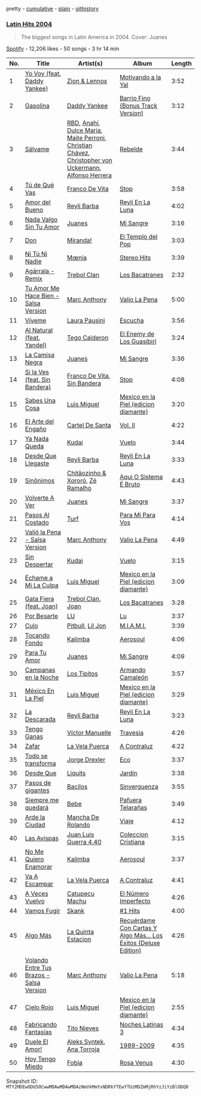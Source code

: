pretty - [cumulative](/playlists/cumulative/37i9dQZF1DWYYq2xQ4k84l.md) - [plain](/playlists/plain/37i9dQZF1DWYYq2xQ4k84l) - [githistory](https://github.githistory.xyz/mackorone/spotify-playlist-archive/blob/main/playlists/plain/37i9dQZF1DWYYq2xQ4k84l)

### [Latin Hits 2004](https://open.spotify.com/playlist/37i9dQZF1DWYYq2xQ4k84l)

> The biggest songs in Latin America in 2004\. Cover: Juanes

[Spotify](https://open.spotify.com/user/spotify) - 12,206 likes - 50 songs - 3 hr 14 min

| No. | Title | Artist(s) | Album | Length |
|---|---|---|---|---|
| 1 | [Yo Voy \(feat\. Daddy Yankee\)](https://open.spotify.com/track/5gflgO9EPbIBf16n5TKnQS) | [Zion & Lennox](https://open.spotify.com/artist/21451j1KhjAiaYKflxBjr1) | [Motivando a la Yal](https://open.spotify.com/album/2aItcV9jj0LvaluaDFTLqF) | 3:52 |
| 2 | [Gasolina](https://open.spotify.com/track/228BxWXUYQPJrJYHDLOHkj) | [Daddy Yankee](https://open.spotify.com/artist/4VMYDCV2IEDYJArk749S6m) | [Barrio Fino \(Bonus Track Version\)](https://open.spotify.com/album/4pLuE50wL9T26lSv42X0J2) | 3:12 |
| 3 | [Sálvame](https://open.spotify.com/track/3hbTkJ0yFzHbawnKyhvTQj) | [RBD](https://open.spotify.com/artist/7cjh6y0V9SsyCrWSXTzwOs), [Anahí](https://open.spotify.com/artist/0TeVa4xdLB8vdzjsvKH6Ri), [Dulce María](https://open.spotify.com/artist/6kaefrHSdAvxhhCVDFTCEL), [Maite Perroni](https://open.spotify.com/artist/6ModsWtBph2rE6zCTVxvZt), [Christian Chávez](https://open.spotify.com/artist/0aMqt2uGLuHj4eI8oXgVzN), [Christopher von Uckermann](https://open.spotify.com/artist/5O8cudluftNZ6PCwRzvYxo), [Alfonso Herrera](https://open.spotify.com/artist/0veZkZPeWoJQ9gt6VAXlkN) | [Rebelde](https://open.spotify.com/album/5wvatwGTc0zWIx3dBQadaj) | 3:44 |
| 4 | [Tú de Qué Vas](https://open.spotify.com/track/66iygyOSvvoQQsKJ1vEXfT) | [Franco De Vita](https://open.spotify.com/artist/4NEYQeEYBUjfaXgDQGvFvu) | [Stop](https://open.spotify.com/album/4BI3oXrWF0YvtWpfYWUxeX) | 3:58 |
| 5 | [Amor del Bueno](https://open.spotify.com/track/2G74yhtIMW8tJY5I83dS4Z) | [Reyli Barba](https://open.spotify.com/artist/69BUYvpG9MbjCyIZfsFdhJ) | [Reyli En La Luna](https://open.spotify.com/album/3BLkomoXh6O4Sp2m9z4tiY) | 4:02 |
| 6 | [Nada Valgo Sin Tu Amor](https://open.spotify.com/track/6QdwofpqDvvNxX88C9A0iQ) | [Juanes](https://open.spotify.com/artist/0UWZUmn7sybxMCqrw9tGa7) | [Mi Sangre](https://open.spotify.com/album/2HbvQeJXke68tjwOcsj8ne) | 3:16 |
| 7 | [Don](https://open.spotify.com/track/0WajUW5XINeraP2w0F3F8E) | [Miranda!](https://open.spotify.com/artist/2eEmsgWmUFMbtU7agJpnjY) | [El Templo del Pop](https://open.spotify.com/album/0KzE84u9io1eWxWSs9SmSY) | 3:03 |
| 8 | [Ni Tú Ni Nadie](https://open.spotify.com/track/16J6wH4Evm97ta1hDQIYQC) | [Mœnia](https://open.spotify.com/artist/3QmmtMrEf7aQrsd1VtejAV) | [Stereo Hits](https://open.spotify.com/album/6y3FTrfW6zFquk2V1qU2as) | 3:39 |
| 9 | [Agárrala \- Remix](https://open.spotify.com/track/43yyvWNjl3yWpghcrxZYkr) | [Trebol Clan](https://open.spotify.com/artist/3YXpTiyVmYCfANOlnWv6vr) | [Los Bacatranes](https://open.spotify.com/album/6L3AvTd86IFDOEcPCLUmf7) | 2:32 |
| 10 | [Tu Amor Me Hace Bien \- Salsa Version](https://open.spotify.com/track/3yEtuhGR8jOtusa29jWrhG) | [Marc Anthony](https://open.spotify.com/artist/4wLXwxDeWQ8mtUIRPxGiD6) | [Valio La Pena](https://open.spotify.com/album/4O3yvEN5II2yKWKBPtDLD7) | 5:00 |
| 11 | [Víveme](https://open.spotify.com/track/376zCxYCHr7rSFBdz41QyE) | [Laura Pausini](https://open.spotify.com/artist/2e4nwiX8ZCU09LGLOpeqTH) | [Escucha](https://open.spotify.com/album/3erbmiWdMAOvzG7FbpZnhL) | 3:56 |
| 12 | [Al Natural \(feat\. Yandel\)](https://open.spotify.com/track/49vwUeeauJgEQxDViXA01C) | [Tego Calderon](https://open.spotify.com/artist/3SUT1jjM5hzZj9TLfLZGIP) | [El Enemy de Los Guasíbiri](https://open.spotify.com/album/69rKlAM3KXEHw6vPtM6e9L) | 3:24 |
| 13 | [La Camisa Negra](https://open.spotify.com/track/2EM9zpAc7PVeoAydmbfVIL) | [Juanes](https://open.spotify.com/artist/0UWZUmn7sybxMCqrw9tGa7) | [Mi Sangre](https://open.spotify.com/album/2HbvQeJXke68tjwOcsj8ne) | 3:36 |
| 14 | [Si la Ves \(feat\. Sin Bandera\)](https://open.spotify.com/track/7xVEvr9wPXLPU286pCfYM3) | [Franco De Vita](https://open.spotify.com/artist/4NEYQeEYBUjfaXgDQGvFvu), [Sin Bandera](https://open.spotify.com/artist/7xeM7V59cA1X8GKyKKQV87) | [Stop](https://open.spotify.com/album/4BI3oXrWF0YvtWpfYWUxeX) | 4:08 |
| 15 | [Sabes Una Cosa](https://open.spotify.com/track/21Ullb4TU8qMsQd0Iselng) | [Luis Miguel](https://open.spotify.com/artist/2nszmSgqreHSdJA3zWPyrW) | [Mexico en la Piel \(edicion diamante\)](https://open.spotify.com/album/41VfVz6sKvbm1yCbqAlwfM) | 3:20 |
| 16 | [El Arte del Engaño](https://open.spotify.com/track/0sQdIxWPpjCFLLUfOXhR0V) | [Cartel De Santa](https://open.spotify.com/artist/07PdYoE4jVRF6Ut40GgVSP) | [Vol\. II](https://open.spotify.com/album/01UJJt3Aregqk8jZMDPB5x) | 4:22 |
| 17 | [Ya Nada Queda](https://open.spotify.com/track/3zN6kV9JWuQYVqXPtNvZku) | [Kudai](https://open.spotify.com/artist/0Wnd6L0qEnk8jiCIHrWXaC) | [Vuelo](https://open.spotify.com/album/08KOgBq2xXcfunaEs3Nf2P) | 3:44 |
| 18 | [Desde Que Llegaste](https://open.spotify.com/track/4iuQ88fgaqBRkzb1JWKUbZ) | [Reyli Barba](https://open.spotify.com/artist/69BUYvpG9MbjCyIZfsFdhJ) | [Reyli En La Luna](https://open.spotify.com/album/3BLkomoXh6O4Sp2m9z4tiY) | 3:33 |
| 19 | [Sinônimos](https://open.spotify.com/track/5wn7dRsPFOd236GySyJqLx) | [Chitãozinho & Xororó](https://open.spotify.com/artist/7gfkYbxpguEc9bm6m8TpAr), [Zé Ramalho](https://open.spotify.com/artist/7JoWcJHDOG58JYTe6d400S) | [Aqui O Sistema É Bruto](https://open.spotify.com/album/4FTV8aipNFzqQo10minF34) | 4:43 |
| 20 | [Volverte A Ver](https://open.spotify.com/track/2ZqFfDwNjKvPu3USx3onhO) | [Juanes](https://open.spotify.com/artist/0UWZUmn7sybxMCqrw9tGa7) | [Mi Sangre](https://open.spotify.com/album/2HbvQeJXke68tjwOcsj8ne) | 3:37 |
| 21 | [Pasos Al Costado](https://open.spotify.com/track/7upAH0ezzsThyvr33YKn4u) | [Turf](https://open.spotify.com/artist/0Zncosr79q01riJYbSBNA1) | [Para Mi Para Vos](https://open.spotify.com/album/6gbK6L3qcmnGfhEEUj1VVu) | 4:14 |
| 22 | [Valió la Pena \- Salsa Version](https://open.spotify.com/track/2AMDKSt4HJWZbuLupJuNrj) | [Marc Anthony](https://open.spotify.com/artist/4wLXwxDeWQ8mtUIRPxGiD6) | [Valio La Pena](https://open.spotify.com/album/4O3yvEN5II2yKWKBPtDLD7) | 4:49 |
| 23 | [Sin Despertar](https://open.spotify.com/track/1Cafs1zrIyOzF8XPmkSI4p) | [Kudai](https://open.spotify.com/artist/0Wnd6L0qEnk8jiCIHrWXaC) | [Vuelo](https://open.spotify.com/album/08KOgBq2xXcfunaEs3Nf2P) | 3:15 |
| 24 | [Échame a Mi La Culpa](https://open.spotify.com/track/2TOBMDqbtPP6sAQtWc2Br9) | [Luis Miguel](https://open.spotify.com/artist/2nszmSgqreHSdJA3zWPyrW) | [Mexico en la Piel \(edicion diamante\)](https://open.spotify.com/album/41VfVz6sKvbm1yCbqAlwfM) | 3:09 |
| 25 | [Gata Fiera \(feat\. Joan\)](https://open.spotify.com/track/3UnbRNCJlDzSKz5Yq0dIOs) | [Trebol Clan](https://open.spotify.com/artist/3YXpTiyVmYCfANOlnWv6vr), [Joan](https://open.spotify.com/artist/6RO5p2ZeqYGaZaRWsX8zNV) | [Los Bacatranes](https://open.spotify.com/album/6L3AvTd86IFDOEcPCLUmf7) | 3:28 |
| 26 | [Por Besarte](https://open.spotify.com/track/4q88IbAn47f7GCQIFhbYkL) | [LU](https://open.spotify.com/artist/1G4QsyR9Fj6k8JJK233X8C) | [Lu](https://open.spotify.com/album/0FDD3Y5vJ0chGNLtJju6nq) | 3:37 |
| 27 | [Culo](https://open.spotify.com/track/4tAru66VGVLWYjg90UV4vJ) | [Pitbull](https://open.spotify.com/artist/0TnOYISbd1XYRBk9myaseg), [Lil Jon](https://open.spotify.com/artist/7sfl4Xt5KmfyDs2T3SVSMK) | [M.I.A.M.I.](https://open.spotify.com/album/76N6imyjQ9h5p2NzakHT32) | 3:39 |
| 28 | [Tocando Fondo](https://open.spotify.com/track/12KP3TP0BYKhYWp0H3YXtq) | [Kalimba](https://open.spotify.com/artist/4RjamFQJNT8nVbTKXJDJgv) | [Aerosoul](https://open.spotify.com/album/2sIZCYi1DM51AheC1HiqgG) | 4:06 |
| 29 | [Para Tu Amor](https://open.spotify.com/track/2quTytCTP9kKLvpveyO1mt) | [Juanes](https://open.spotify.com/artist/0UWZUmn7sybxMCqrw9tGa7) | [Mi Sangre](https://open.spotify.com/album/2HbvQeJXke68tjwOcsj8ne) | 4:09 |
| 30 | [Campanas en la Noche](https://open.spotify.com/track/0C9V5jMElp7laZZdsCHufD) | [Los Tipitos](https://open.spotify.com/artist/1SykQGBiBwkQ1fcGpJ1BJt) | [Armando Camaleón](https://open.spotify.com/album/1d8IGsUrIw7cXqFcwUM5pP) | 3:57 |
| 31 | [México En La Piel](https://open.spotify.com/track/5BPq1UQa1NSN647R6IzD3n) | [Luis Miguel](https://open.spotify.com/artist/2nszmSgqreHSdJA3zWPyrW) | [Mexico en la Piel \(edicion diamante\)](https://open.spotify.com/album/41VfVz6sKvbm1yCbqAlwfM) | 3:29 |
| 32 | [La Descarada](https://open.spotify.com/track/0GXGsFQeB1x5H21xjTF2j5) | [Reyli Barba](https://open.spotify.com/artist/69BUYvpG9MbjCyIZfsFdhJ) | [Reyli En La Luna](https://open.spotify.com/album/3BLkomoXh6O4Sp2m9z4tiY) | 3:23 |
| 33 | [Tengo Ganas](https://open.spotify.com/track/5nmLj87o23HJrI7GgqXXUw) | [Víctor Manuelle](https://open.spotify.com/artist/4N5fp4zhTsVITZTVfsXpc2) | [Travesia](https://open.spotify.com/album/6wx5HorxwpIFkNXsTJBvE5) | 4:26 |
| 34 | [Zafar](https://open.spotify.com/track/1wIUWGdTdhVk5gIPd0ULxX) | [La Vela Puerca](https://open.spotify.com/artist/6nVcjUJemqpJjc1WevwTvL) | [A Contraluz](https://open.spotify.com/album/7LMidzEe6utRLx7hPiq2AL) | 4:22 |
| 35 | [Todo se transforma](https://open.spotify.com/track/4YEU9N2XAE0DfUwxWI5ijA) | [Jorge Drexler](https://open.spotify.com/artist/4ssUf5gLb1GBLxi1BhPrVt) | [Eco](https://open.spotify.com/album/5iy3qKctiZAsvb2ORx8vR7) | 3:37 |
| 36 | [Desde Que](https://open.spotify.com/track/4QLfVqOrpBOJra53EhlEX0) | [Liquits](https://open.spotify.com/artist/6gtggUV7CgB7b7bCpWa6PC) | [Jardin](https://open.spotify.com/album/38SjCB7KnLKUgyEBjRfGmC) | 3:38 |
| 37 | [Pasos de gigantes](https://open.spotify.com/track/5cfyheAkmqThtjovwfQnD4) | [Bacilos](https://open.spotify.com/artist/1mux8L6xg2Cmrc7k0wQczl) | [Sinverguenza](https://open.spotify.com/album/7adZK0OmOhHL3DnEL5qWKb) | 3:55 |
| 38 | [Siempre me quedará](https://open.spotify.com/track/3iHJm7dUroZYvbqrhobLZs) | [Bebe](https://open.spotify.com/artist/2byU53ebtTxcAnIRE814Ts) | [Pafuera Telarañas](https://open.spotify.com/album/3B8sRsQWEcVVeo3msMowPB) | 3:49 |
| 39 | [Arde la Ciudad](https://open.spotify.com/track/3SyKG06yOK3omo29EwZ8dP) | [Mancha De Rolando](https://open.spotify.com/artist/4DuhYdfd2jHMdaqYVYZp04) | [Viaje](https://open.spotify.com/album/795wm7ucRpHjqdyIPUAd0i) | 4:12 |
| 40 | [Las Avispas](https://open.spotify.com/track/1oInQX1RuH1TcHuDv8Gvw3) | [Juan Luis Guerra 4.40](https://open.spotify.com/artist/3nlpTZci9O5W8RsNoNH559) | [Coleccion Cristiana](https://open.spotify.com/album/4u3f2d7j7SUlPh5dGaJf1v) | 3:15 |
| 41 | [No Me Quiero Enamorar](https://open.spotify.com/track/6LUWcw7HapRK92mQI42Tzp) | [Kalimba](https://open.spotify.com/artist/4RjamFQJNT8nVbTKXJDJgv) | [Aerosoul](https://open.spotify.com/album/2sIZCYi1DM51AheC1HiqgG) | 3:37 |
| 42 | [Va A Escampar](https://open.spotify.com/track/4MPwBYidOWnwpKlqQYJEzX) | [La Vela Puerca](https://open.spotify.com/artist/6nVcjUJemqpJjc1WevwTvL) | [A Contraluz](https://open.spotify.com/album/7LMidzEe6utRLx7hPiq2AL) | 4:41 |
| 43 | [A Veces Vuelvo](https://open.spotify.com/track/2E2dLZK0gSTl6vjr53BfKM) | [Catupecu Machu](https://open.spotify.com/artist/059ysTnWcrm4yFwTr0NDjc) | [El Número Imperfecto](https://open.spotify.com/album/1nE0dr9IW4y6nKDtVO8yTn) | 4:26 |
| 44 | [Vamos Fugir](https://open.spotify.com/track/5a008ecFPEypprh1yOg1bM) | [Skank](https://open.spotify.com/artist/4C4kpaAdp6aKSkguw40SsU) | [\#1 Hits](https://open.spotify.com/album/0DABfstwprmJLBSv5n8Wft) | 4:00 |
| 45 | [Algo Más](https://open.spotify.com/track/1L8RiMflaEtWqg6GtRQNAF) | [La Quinta Estacion](https://open.spotify.com/artist/7FZj349hdLfD6qzXkJLuAh) | [Recuérdame Con Cartas Y Algo Más..\. Los Exitos \(Deluxe Edition\)](https://open.spotify.com/album/3PXv5uwPtZmtg0Qq6PxAgm) | 4:26 |
| 46 | [Volando Entre Tus Brazos \- Salsa Version](https://open.spotify.com/track/5oMecwx9BcU6wacLtnBjpo) | [Marc Anthony](https://open.spotify.com/artist/4wLXwxDeWQ8mtUIRPxGiD6) | [Valio La Pena](https://open.spotify.com/album/4O3yvEN5II2yKWKBPtDLD7) | 5:18 |
| 47 | [Cielo Rojo](https://open.spotify.com/track/6z2gdbLv44WxTfpsnvoPLI) | [Luis Miguel](https://open.spotify.com/artist/2nszmSgqreHSdJA3zWPyrW) | [Mexico en la Piel \(edicion diamante\)](https://open.spotify.com/album/41VfVz6sKvbm1yCbqAlwfM) | 2:55 |
| 48 | [Fabricando Fantasías](https://open.spotify.com/track/6cKAPpR0QwLaEKghevxdHc) | [Tito Nieves](https://open.spotify.com/artist/4vOycwLXdkMMzpZW04VW5m) | [Noches Latinas 3](https://open.spotify.com/album/0s0La7WuGMvIygNDPbdjgr) | 4:34 |
| 49 | [Duele El Amor!](https://open.spotify.com/track/2SfWO6xWCJd7q5oiUcphyi) | [Aleks Syntek](https://open.spotify.com/artist/0r8toju2ecKaVtItkzAnNi), [Ana Torroja](https://open.spotify.com/artist/5YekZn3GGnPIURNA6RG124) | [1989\-2009](https://open.spotify.com/album/19I8hvP9qeZOudvIPd7Gv5) | 4:35 |
| 50 | [Hoy Tengo Miedo](https://open.spotify.com/track/7dkzqJnqaLDEH8MsP1Rxx7) | [Fobia](https://open.spotify.com/artist/3SqzxvGCKGJ9PYKXXPwjQS) | [Rosa Venus](https://open.spotify.com/album/35YMu32GI36kpBDG0Ts1ul) | 4:30 |

Snapshot ID: `MTY2MDEwODU5OCwwMDAwMDAwMDAzNmVkMmYxNDRkYTEwYTUzMDZmMjRhYzJiYzBlODQ0`
